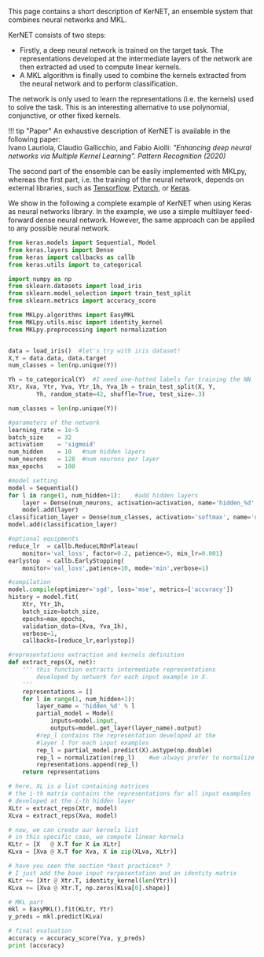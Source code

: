 

This page contains a short description of KerNET, an ensemble system that combines neural networks and MKL. 

KerNET consists of two steps:

* Firstly, a deep neural network is trained on the target task. The representations developed at the intermediate layers of the network are then extracted ad used to compute linear kernels.
* A MKL algorithm is finally used to combine the kernels extracted from the neural network and to perform classification.

The network is only used to learn the representations (i.e. the kernels) used to solve the task. This is an interesting alternative to use polynomial, conjunctive, or other fixed kernels.

!!! tip "Paper"
	An exhaustive description of KerNET is available in the following paper:<br>
	Ivano Lauriola, Claudio Gallicchio, and Fabio Aiolli: *"Enhancing deep neural networks via Multiple Kernel Learning". Pattern Recognition (2020)*

The second part of the ensemble can be easily implemented with MKLpy, whereas the first part, i.e. the training of the neural network, depends on external libraries, such as [Tensorflow](https://www.tensorflow.org/), [Pytorch](https://pytorch.org/), or [Keras](https://keras.io/).

We show in the following a complete example of KerNET when using Keras as neural networks library. 
In the example, we use a simple multilayer feed-forward dense neural network. However, the same approach can be applied to any possible neural network.

```python
from keras.models import Sequential, Model
from keras.layers import Dense
from keras import callbacks as callb
from keras.utils import to_categorical

import numpy as np
from sklearn.datasets import load_iris
from sklearn.model_selection import train_test_split
from sklearn.metrics import accuracy_score

from MKLpy.algorithms import EasyMKL
from MKLpy.utils.misc import identity_kernel
from MKLpy.preprocessing import normalization


data = load_iris()	#let's try with iris dataset!
X,Y = data.data, data.target
num_classes = len(np.unique(Y))

Yh = to_categorical(Y)	#I need one-hotted labels for training the NN
Xtr, Xva, Ytr, Yva, Ytr_1h, Yva_1h = train_test_split(X, Y,
        Yh, random_state=42, shuffle=True, test_size=.3)

num_classes = len(np.unique(Y))

#parameters of the network
learning_rate = 1e-5
batch_size    = 32
activation    = 'sigmoid'
num_hidden    = 10	 #num hidden layers
num_neurons   = 128  #num neurons per layer
max_epochs    = 100

#model setting
model = Sequential()
for l in range(1, num_hidden+1):	#add hidden layers
	layer = Dense(num_neurons, activation=activation, name='hidden_%d' % l)
	model.add(layer)
classification_layer = Dense(num_classes, activation='softmax', name='output')
model.add(classification_layer)

#optional equipments
reduce_lr  = callb.ReduceLROnPlateau(
	monitor='val_loss', factor=0.2, patience=5, min_lr=0.001)
earlystop  = callb.EarlyStopping(
	monitor='val_loss',patience=10, mode='min',verbose=1)

#compilation
model.compile(optimizer='sgd', loss='mse', metrics=['accuracy'])
history = model.fit(
	Xtr, Ytr_1h, 
	batch_size=batch_size, 
	epochs=max_epochs, 
	validation_data=(Xva, Yva_1h), 
	verbose=1,
	callbacks=[reduce_lr,earlystop])

#representations extraction and kernels definition
def extract_reps(X, net):	
	''' this function extracts intermediate representations
		developed by network for each input example in X.
	'''
	representations = []
	for l in range(1, num_hidden+1):
		layer_name = 'hidden_%d' % l
		partial_model = Model(
			inputs=model.input, 
			outputs=model.get_layer(layer_name).output)
		#rep_l contains the representation developed at the 
		#layer l for each input examples
		rep_l = partial_model.predict(X).astype(np.double)
		rep_l = normalization(rep_l)	#we always prefer to normalize data
		representations.append(rep_l)
	return representations

# here, XL is a list containing matrices
# the i-th matrix contains the representations for all input examples
# developed at the i-th hidden layer
XLtr = extract_reps(Xtr, model)
XLva = extract_reps(Xva, model)

# now, we can create our kernels list
# in this specific case, we compute linear kernels
KLtr = [X   @ X.T for X in XLtr]
KLva = [Xva @ X.T for Xva, X in zip(XLva, XLtr)]

# have you seen the section *best practices* ?
# I just add the base input rerpesentation and an identity matrix
KLtr += [Xtr @ Xtr.T, identity_kernel(len(Ytr))]
KLva += [Xva @ Xtr.T, np.zeros(KLva[0].shape)]

# MKL part
mkl = EasyMKL().fit(KLtr, Ytr)
y_preds = mkl.predict(KLva)

# final evaluation
accuracy = accuracy_score(Yva, y_preds)
print (accuracy)
```

